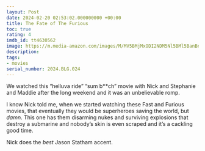 ```yaml
---
layout: Post
date: 2024-02-20 02:53:02.000000000 +00:00
title: The Fate of The Furious
toc: true
rating: 4
imdb_id: tt4630562
image: https://m.media-amazon.com/images/M/MV5BMjMxODI2NDM5Nl5BMl5BanBnXkFtZTgwNjgzOTk1MTI@._V1_SX300.jpg
description:
tags:
- movies
serial_number: 2024.BLG.024
---
```

We watched this “helluva ride” “sum b\*\*ch” movie with Nick and Stephanie and Maddie after the long weekend and it was an unbelievable romp\.

I know Nick told me, when we started watching these Fast and Furious movies, that eventually they would be superheroes saving the world, but ​*damn*​\. This one has them disarming nukes and surviving explosions that destroy a submarine and nobody’s skin is even scraped and it’s a cackling good time\.

Nick does the *best* Jason Statham accent\.
